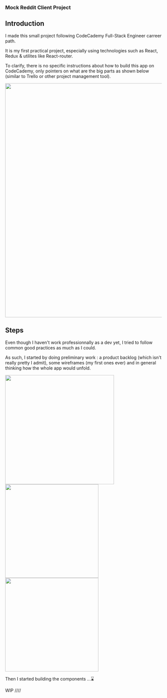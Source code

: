 ### Mock Reddit Client Project 

## Introduction

I made this small project following CodeCademy Full-Stack Engineer carreer path. 

It is my first practical project, especially using technologies such as React, Redux & utilites like React-router.

To clarify, there is no specific instructions about how to build this app on CodeCademy, only pointers on what are the big parts as shown below (similar to Trello or other project management tool).

<img width="750" src="https://github.com/YannickSendrey/MockRedditClient/assets/114011600/6d234a33-62cf-4a7f-b72a-b77938c01341" >

## Steps 

Even though I haven't work professionnally as a dev yet, I tried to follow common good practices as much as I could. 

As such, I started by doing preliminary work :  a product backlog (which isn't really pretty I admit), some wireframes (my first ones ever) and in general thinking how the whole app would unfold.
<p float="left">
  <img src="https://github.com/YannickSendrey/MockRedditClient/assets/114011600/f3754355-ff99-4e32-a49e-6ad193725ac0" width="350" />
  <img src="https://github.com/YannickSendrey/MockRedditClient/assets/114011600/fb953d9a-01fe-42b3-8dc3-ac165992335b" width="300" /> 
  <img src="https://github.com/YannickSendrey/MockRedditClient/assets/114011600/ceb7d2cf-aaf6-424b-8767-165e7729c01e" width="300" />
</p>

Then I started building the components ...⌛






WIP ////
